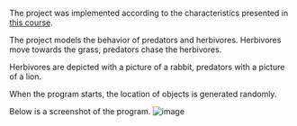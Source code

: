 The project was implemented according to the characteristics presented in [this course](https://zhukovsd.github.io/java-backend-learning-course/Projects/Simulation/).

The project models the behavior of predators and herbivores. Herbivores move towards the grass, predators chase the herbivores.

Herbivores are depicted with a picture of a rabbit, predators with a picture of a lion.

When the program starts, the location of objects is generated randomly.

Below is a screenshot of the program.
![image](https://github.com/BondarevM/Simulation/assets/99888305/9421c14f-e09c-458e-b7bc-80db787c5a2b)
